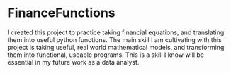 # FinanceFunctions
  I created this project to practice taking financial equations, and translating them into useful python functions. The main skill I am cultivating with this project is taking useful, real world mathematical models, and transforming them into functional, useable programs. This is a skill I know will be essential in my future work as a data analyst. 
